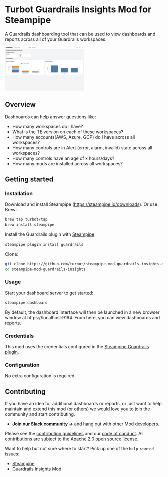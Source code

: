 # Turbot Guardrails Insights Mod for Steampipe

A Guardrails dashboarding tool that can be used to view dashboards and reports across all of your Guardrails workspaces.

<img src="https://raw.githubusercontent.com/turbot/steampipe-mod-guardrails-insights/main/docs/images/guardrails_workspace_dashboard.png" width="50%" type="thumbnail"/>

## Overview

Dashboards can help answer questions like:

- How many workspaces do I have?
- What is the TE version on each of these workspaces?
- How many accounts(AWS, Azure, GCP) do I have across all workspaces?
- How many controls are in Alert (error, alarm, invalid) state across all workspaces?
- How many controls have an age of x hours/days?
- How many mods are installed across all workspaces?

## Getting started

### Installation

Download and install Steampipe (https://steampipe.io/downloads). Or use Brew:

```sh
brew tap turbot/tap
brew install steampipe
```

Install the Guardrails plugin with [Steampipe](https://steampipe.io):

```sh
steampipe plugin install guardrails
```

Clone:

```sh
git clone https://github.com/turbot/steampipe-mod-guardrails-insights.git
cd steampipe-mod-guardrails-insights
```

### Usage

Start your dashboard server to get started:

```sh
steampipe dashboard
```

By default, the dashboard interface will then be launched in a new browser window at https://localhost:9194. From here, you can view dashboards and reports.

### Credentials

This mod uses the credentials configured in the [Steampipe Guardrails plugin](https://hub.steampipe.io/plugins/turbot/guardrails).

### Configuration

No extra configuration is required.

## Contributing

If you have an idea for additional dashboards or reports, or just want to help maintain and extend this mod ([or others](https://github.com/topics/steampipe-mod)) we would love you to join the community and start contributing.

- **[Join our Slack community →](https://steampipe.io/community/join)** and hang out with other Mod developers.

Please see the [contribution guidelines](https://github.com/turbot/steampipe/blob/main/CONTRIBUTING.md) and our [code of conduct](https://github.com/turbot/steampipe/blob/main/CODE_OF_CONDUCT.md). All contributions are subject to the [Apache 2.0 open source license](https://github.com/turbot/steampipe-mod-guardrails-insights/blob/main/LICENSE).

Want to help but not sure where to start? Pick up one of the `help wanted` issues:

- [Steampipe](https://github.com/turbot/steampipe/labels/help%20wanted)
- [Guardrails Insights Mod](https://github.com/turbot/steampipe-mod-guardrails-insights/labels/help%20wanted)
